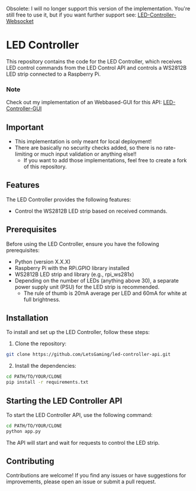 Obsolete: I will no longer support this version of the implementation. 
You're still free to use it, but if you want further support see: [LED-Controller-Websocket](https://github.com/LetsGaming/LED-Controller-Websocket)

# LED Controller
This repository contains the code for the LED Controller, which receives LED control commands from the LED Control API and controls a WS2812B LED strip connected to a Raspberry Pi.
### Note
Check out my implementation of an Webbased-GUI for this API: [LED-Controller-GUI](https://github.com/LetsGaming/LED-Controller-GUI)

## Important
* This implementation is only meant for local deployment! 
* There are basically no security checks added, so there is no rate-limiting or much input validation or anything else!!
    - If you want to add those implementations, feel free to create a fork of this repository.

## Features
The LED Controller provides the following features:
* Control the WS2812B LED strip based on received commands.

## Prerequisites
Before using the LED Controller, ensure you have the following prerequisites:

* Python (version X.X.X)
* Raspberry Pi with the RPi.GPIO library installed
* WS2812B LED strip and library (e.g., rpi_ws281x)
* Depending on the number of LEDs (anything above 30), a separate power supply unit (PSU) for the LED strip is recommended. 
    - The rule of thumb is 20mA average per LED and 60mA for white at full brightness.

## Installation
To install and set up the LED Controller, follow these steps:

1. Clone the repository:
```bash
git clone https://github.com/LetsGaming/led-controller-api.git
```

2. Install the dependencies:
```bash
cd PATH/TO/YOUR/CLONE
pip install -r requirements.txt
```

## Starting the LED Controller API
To start the LED Controller API, use the following command:

```bash
cd PATH/TO/YOUR/CLONE
python app.py
```
The API will start and wait for requests to control the LED strip.

## Contributing
Contributions are welcome! If you find any issues or have suggestions for improvements, please open an issue or submit a pull request.
